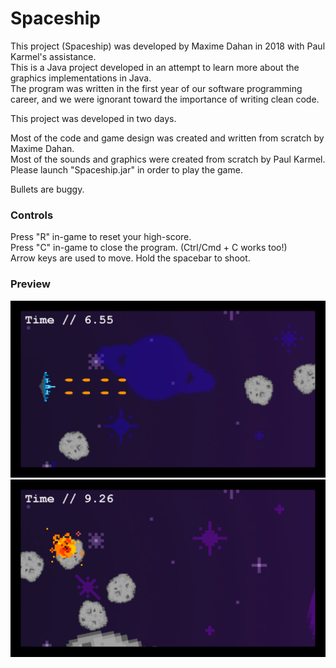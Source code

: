 # Spaceship

This project (Spaceship) was developed by Maxime Dahan in 2018 with Paul Karmel's assistance. \
This is a Java project developed in an attempt to learn more about the graphics implementations in Java. \
The program was written in the first year of our software programming career, and we were ignorant toward the importance of writing clean code.

This project was developed in two days.

Most of the code and game design was created and written from scratch by Maxime Dahan. \
Most of the sounds and graphics were created from scratch by Paul Karmel. \
Please launch "Spaceship.jar" in order to play the game.

Bullets are buggy.

### Controls

Press "R" in-game to reset your high-score. \
Press "C" in-game to close the program. (Ctrl/Cmd + C works too!) \
Arrow keys are used to move. Hold the spacebar to shoot.

### Preview


![Firing.png](https://github.com/MaxDahan/Spaceship/blob/master/sample-images/Firing.PNG)
![Fail.png](https://github.com/MaxDahan/Spaceship/blob/master/sample-images/Fail.PNG)
